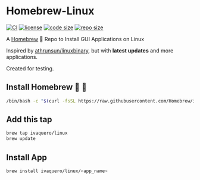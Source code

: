 # Homebrew-Linux

[![CI](https://github.com/ivaquero/homebrew-linux/actions/workflows/main.yml/badge.svg)](https://github.com/ivaquero/homebrew-linux/actions/workflows/main.yml)
[![license](https://img.shields.io/github/license/ivaquero/homebrew-linux)](https://github.com/ivaquero/homebrew-linux/blob/main/LICENSE)
[![code size](https://img.shields.io/github/languages/code-size/ivaquero/homebrew-linux.svg)](https://img.shields.io/github/languages/code-size/ivaquero/homebrew-linux.svg)
[![repo size](https://img.shields.io/github/repo-size/ivaquero/homebrew-linux.svg)](https://img.shields.io/github/repo-size/ivaquero/homebrew-linux.svg)


A [Homebrew](https://github.com/Homebrew/brew) 🍺 Repo to Install GUI Applications on Linux

Inspired by [athrunsun/linuxbinary](https://github.com/athrunsun/homebrew-linuxbinary/), but with **latest updates** and more applications.

Created for testing.

## Install Homebrew 🍺 🚴

```bash
/bin/bash -c "$(curl -fsSL https://raw.githubusercontent.com/Homebrew/install/master/install.sh)"
```

## Add this tap

```bash
brew tap ivaquero/linux
brew update
```

## Install App

```bash
brew install ivaquero/linux/<app_name>
```

